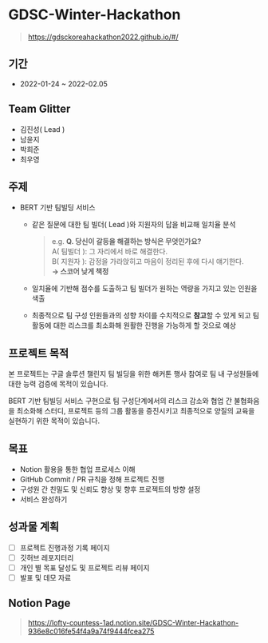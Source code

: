 # GDSC-Winter-Hackathon
  > https://gdsckoreahackathon2022.github.io/#/
## 기간
- 2022-01-24 ~ 2022-02.05
## Team Glitter
* 김진성( Lead )
* 남윤지
* 박희준
* 최우영
## 주제
- BERT 기반 팀빌딩 서비스
    - 같은 질문에 대한 팀 빌더( Lead )와 지원자의 답을 비교해 일치율 분석
        
        >e.g.
        >**Q. 당신이 갈등을 해결하는 방식은 무엇인가요?**  
        >A( 팀빌더 ): 그 자리에서 바로 해결한다.  
        >B( 지원자 ): 감정을 가라앉히고 마음이 정리된 후에 다시 얘기한다.  
        >**→ 스코어 낮게 책정**  
        
    - 일치율에 기반해 점수를 도출하고 팀 빌더가 원하는 역량을 가지고 있는 인원을 색출
    - 최종적으로 팀 구성 인원들과의 성향 차이를 수치적으로 **참고**할 수 있게 되고 팀 활동에 대한 리스크를 최소화해 원활한 진행을 가능하게 할 것으로 예상
## 프로젝트 목적
본 프로젝트는 구글 솔루션 챌린지 팀 빌딩을 위한 해커톤 행사 참여로 팀 내 구성원들에 대한 능력 검증에 목적이 있습니다.

 BERT 기반 팀빌딩 서비스 구현으로  팀 구성단계에서의 리스크 감소와 협업 간 불협화음을 최소화해 스터디, 프로젝트 등의 그룹 활동을 증진시키고 최종적으로 양질의 교육을 실현하기 위한 목적이 있습니다.
## 목표
- Notion 활용을 통한 협업 프로세스 이해
- GitHub Commit / PR 규칙을 정해 프로젝트 진행
- 구성원 간 친밀도 및 신뢰도 향상 및 향후 프로젝트의 방향 설정
- 서비스 완성하기

## 성과물 계획
- [ ]  프로젝트 진행과정 기록 페이지
- [ ]  깃허브 레포지터리
- [ ]  개인 별 목표 달성도 및 프로젝트 리뷰 페이지
- [ ]  발표 및 데모 자료

## Notion Page
> https://lofty-countess-1ad.notion.site/GDSC-Winter-Hackathon-936e8c016fe54f4a9a74f9444fcea275
